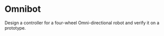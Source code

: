 # Omnibot
Design a controller for a four-wheel Omni-directional robot and verify it on a prototype. 
